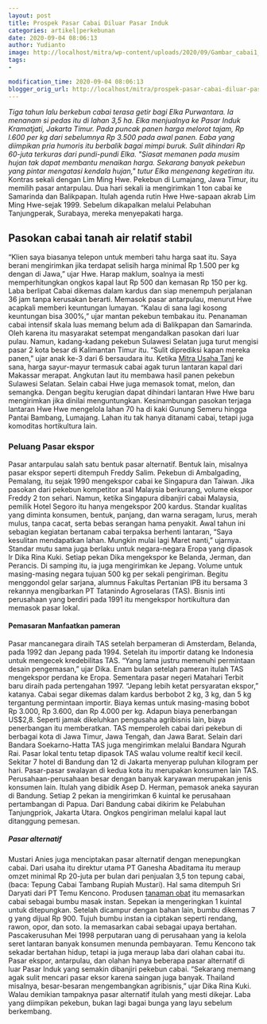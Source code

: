```yaml
---
layout: post
title: Prospek Pasar Cabai Diluar Pasar Induk
categories: artikel|perkebunan
date: 2020-09-04 08:06:13
author: Yudianto
image: http://localhost/mitra/wp-content/uploads/2020/09/Gambar_cabai1_1201x800.jpg
tags:
- 

modification_time: 2020-09-04 08:06:13
blogger_orig_url: http://localhost/mitra/prospek-pasar-cabai-diluar-pasar-induk.html
---
```


<em>Tiga tahun lalu berkebun cabai terasa getir bagi Elka Purwantara. Ia menanam si pedas itu di lahan 3,5 ha. Elka menjualnya ke Pasar Induk Kramatjati, Jakarta Timur. Pada puncak panen harga melorot tajam, Rp l.600 per kg dari sebelumnya Rp 3.500 pada awal panen. Eaba yang diimpikan pria humoris itu berbalik bagai mimpi buruk. Sulit dihindari Rp 60-juta terkuras dari pundi-pundi Elka. "Siasat memanen pada musim hujan tak dapat membantu menaikan harga. Sekarang banyak pekebun yang pintar mengatasi kendala hujan," tutur Elka mengenang kegetiran itu.</em>
Kontras sekali dengan Lim Ming Hwe. Pekebun di Lumajang, Jawa Timur, itu memilih pasar antarpulau. Dua hari sekali ia mengirimkan 1 ton cabai ke Samarinda dan Balikpapan. Itulah agenda rutin Hwe Hwe-sapaan akrab Lim Ming Hwe-sejak 1999. Sebelum dikapalkan melalui Pelabuhan Tanjungperak, Surabaya, mereka menyepakati harga.
<h2>Pasokan cabai tanah air relatif stabil</h2>
“Klien saya biasanya telepon untuk memberi tahu harga saat itu. Saya berani mengirimkan jika terdapat selisih harga minimal Rp  1.500 per kg dengan di Jawa,” ujar Hwe. Harap maklum, soalnya ia mesti memperhitungkan ongkos kapal laut Rp 500 dan kemasan Rp  150 per kg.
Laba berlipat Cabai dikemas dalam kardus dan siap menempuh perjalanan 36 jam tanpa kerusakan berarti. Memasok pasar antarpulau, menurut Hwe acapkali memberi keuntungan lumayan. “Kalau di sana lagi kosong keuntungan bisa 300%,” ujar mantan pekebun tembakau itu. Penanaman cabai intensif skala luas memang belum ada di Balikpapan dan Samarinda.
Oleh karena itu masyarakat setempat mengandalkan pasokan dari luar pulau. Namun, kadang-kadang pekebun Sulawesi Selatan juga turut mengisi pasar 2 kota besar di Kalimantan Timur itu. “Sulit diprediksi kapan mereka panen,” ujar anak ke-3 dari 6 bersaudara itu.
Ketika <a href="http://127.0.0.1/mitra"><a href="http://127.0.0.1/mitra">Mitra Usaha Tani</a></a> ke sana, harga sayur-mayur termasuk cabai agak turun lantaran kapal dari Makassar merapat. Angkutan laut itu membawa hasil panen pekebun Sulawesi Selatan. Selain cabai Hwe juga memasok tomat, melon, dan semangka. Dengan begitu kerugian dapat dihindari lantaran Hwe Hwe baru mengirimkan jika dinilai menguntungkan.
Kesinambungan pasokan terjaga lantaran Hwe Hwe mengelola lahan 70 ha di kaki Gunung Semeru hingga Pantai Bambang, Lumajang. Lahan itu tak hanya ditanami cabai, tetapi juga komoditas hortikultura lain.
<h3>Peluang Pasar ekspor</h3>
Pasar antarpulau salah satu bentuk pasar alternatif. Bentuk lain, misalnya pasar ekspor seperti ditempuh Freddy Salim. Pekebun di Ambalgading, Pemalang, itu sejak 1990 mengekspor cabai ke Singapura dan Taiwan. Jika pasokan dari pekebun kompetitor asal Malaysia berkurang, volume ekspor Freddy 2 ton sehari.
Namun, ketika Singapura dibanjiri cabai Malaysia, pemilik Hotel Segoro itu hanya mengekspor 200 kardus. Standar kualitas yang diminta konsumen, bentuk, panjang, dan warna seragam, lurus, merah mulus, tanpa cacat, serta bebas serangan hama penyakit. Awal tahun ini sebagian kegiatan bertanam cabai terpaksa berhenti lantaran, “Saya kesulitan mendapatkan lahan. Mungkin mulai lagi Maret nanti,”
ujarnya.
Standar mutu sama juga berlaku untuk negara-negara Eropa yang dipasok Ir Dika Rina Kuki. Setiap pekan Dika mengekspor ke Belanda, Jerman, dan Perancis. Di samping itu, ia juga mengirimkan ke Jepang. Volume untuk masing-masing negara tujuan 500 kg per sekali pengiriman. Begitu menggondol gelar sarjana, alumnus Fakultas Pertanian IPB itu bersama 3 rekannya mengibarkan PT Tatanindo Agroselaras (TAS). Bisnis inti perusahaan yang berdiri pada 1991 itu mengekspor hortikultura dan memasok pasar lokal.
<h4>Pemasaran Manfaatkan pameran</h4>
Pasar mancanegara diraih TAS setelah berpameran di Amsterdam, Belanda, pada 1992 dan Jepang pada 1994. Setelah itu importir datang ke Indonesia untuk mengecek kredebilitas TAS. “Yang lama justru memenuhi permintaan desain pengemasan,” ujar Dika. Enam bulan setelah pameran itulah TAS mengekspor perdana ke Eropa. Sementara pasar negeri Matahari Terbit baru diraih pada pertengahan 1997. “Jepang lebih ketat persyaratan ekspor,” katanya.
Cabai segar dikemas dalam kardus berbobot 2 kg, 3 kg, dan 5 kg tergantung permintaan importir. Biaya kemas untuk masing-masing bobot Rp 3.000, Rp 3.600, dan Rp 4.000 per kg. Adapun biaya penerbangan US$2,8. Seperti jamak dikeluhkan pengusaha agribisnis lain, biaya penerbangan itu memberatkan.
TAS memperoleh cabai dari pekebun di berbagai kota di Jawa Timur, Jawa Tengah, dan Jawa Barat. Selain dari Bandara Soekarno-Hatta TAS juga mengirimkan melalui Bandara Ngurah Rai. Pasar lokal tentu tetap dipasok TAS walau volume realtif kecil kecil. Sekitar 7 hotel di Bandung dan 12 di Jakarta menyerap puluhan kilogram per hari. Pasar-pasar swalayan di kedua kota itu merupakan konsumen lain TAS.
Perusahaan-perusahaan besar dengan banyak karyawan merupakan jenis konsumen lain. Itulah yang dibidik Asep D. Herman, pemasok aneka sayuran di Bandung. Setiap 2 pekan ia mengirimkan 6 kuintal ke perusahaan pertambangan di Papua. Dari Bandung cabai dikirim ke Pelabuhan Tanjungpriok, Jakarta Utara. Ongkos pengiriman melalui kapal laut ditanggung pemesan.
<h5>Pasar alternatif</h5>
Mustari Anies juga menciptakan pasar alternatif dengan menepungkan cabai. Dari usaha itu direktur utama PT Ganesha Abaditama itu meraup omzet minimal Rp 20-juta per bulan dari penjualan 3,5 ton tepung cabai, (baca: Tepung Cabai Tambang Rupiah Mustari). Hal sama ditempuh Sri Daryati dari PT Temu Kencono.
Produsen <a class="wpil_keyword_link " href="http://127.0.0.1/mitra/kesehatan"  title="tanaman obat" data-wpil-keyword-link="linked">tanaman obat</a> itu memasarkan cabai sebagai bumbu masak instan. Sepekan ia mengeringkan 1 kuintal untuk ditepungkan. Setelah dicampur dengan bahan lain, bumbu dikemas 7 g yang dijual Rp 900. Tujuh bumbu instan ia ciptakan seperti rendang, rawon, opor, dan soto. Ia memasarkan cabai sebagai upaya bertahan. Pascakerusuhan Mei 1998 perputaran uang di perusahaan yang ia kelola seret lantaran banyak konsumen menunda pembayaran. Temu Kencono tak sekadar bertahan hidup, tetapi ia juga meraup laba dari olahan cabai itu.
Pasar ekspor, antarpulau, dan olahan hanya beberapa pasar alternatif di luar Pasar Induk yang semakin dibanjiri pekebun cabai. “Sekarang memang agak sulit mencari pasar eksor karena saingan juga banyak. Thailand misalnya, besar-besaran mengembangkan agribisnis,” ujar Dika Rina Kuki. Walau demikian tampaknya pasar alternatif itulah yang mesti dikejar. Laba yang diimpikan pekebun, bukan lagi bagai bunga yang layu sebelum berkembang.
